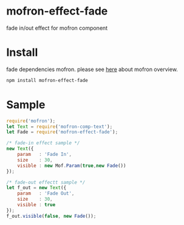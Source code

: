 # mofron-effect-fade
fade in/out effect for mofron component

# Install
fade dependencies mofron.
please see [here](https://github.com/simpart/mofron) about mofron overview.

```bash
npm install mofron-effect-fade
```

# Sample

```javascript
require('mofron');
let Text = require('mofron-comp-text');
let Fade = require('mofron-effect-fade');

/* fade-in effect sample */
new Text({
    param   : 'Fade In',
    size    : 30,
    visible : new Mof.Param(true,new Fade())
});

/* fade-out effectt sample */
let f_out = new Text({
    param   : 'Fade Out',
    size    : 30,
    visible : true
});
f_out.visible(false, new Fade());
```
